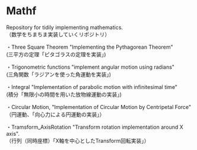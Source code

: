 # Mathf
Repository for tidily implementing mathematics.  
（数学をちまちま実装していくリポジトリ）

・Three Square Theorem "Implementing the Pythagorean Theorem"  
(三平方の定理「ピタゴラスの定理を実装」)

・Trigonometric functions "implement angular motion using radians"  
(三角関数「ラジアンを使った角運動を実装」)

・Integral "Implementation of parabolic motion with infinitesimal time"  
(積分「無限小の時間を用いた放物線運動の実装」)

・Circular Motion, "Implementation of Circular Motion by Centripetal Force"  
（円運動、「向心力による円運動の実装」）

・Tramsform_AxisRotation "Transform rotation implementation around X axis".  
（行列（同時座標）「X軸を中心としたTransform回転実装」）
